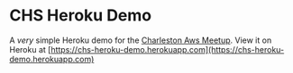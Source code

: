 # CHS Heroku Demo

A _very_ simple Heroku demo for the [Charleston Aws Meetup](https://www.meetup.com/CHS-Amazon-Web-Services/).
View it on Heroku at [https://chs-heroku-demo.herokuapp.com](https://chs-heroku-demo.herokuapp.com)
